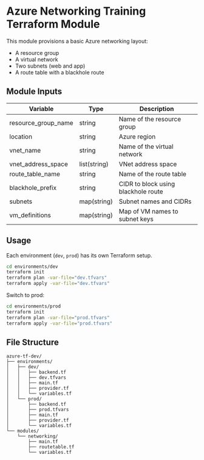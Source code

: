 # Azure Networking Training Terraform Module

This module provisions a basic Azure networking layout:
- A resource group
- A virtual network
- Two subnets (web and app)
- A route table with a blackhole route

##  Module Inputs

| Variable             | Type            | Description                              |
|----------------------|------------------|------------------------------------------|
| resource_group_name  | string           | Name of the resource group               |
| location             | string           | Azure region                             |
| vnet_name            | string           | Name of the virtual network              |
| vnet_address_space   | list(string)     | VNet address space                       |
| route_table_name     | string           | Name of the route table                  |
| blackhole_prefix     | string           | CIDR to block using blackhole route      |
| subnets              | map(string)      | Subnet names and CIDRs                   |
| vm_definitions       | map(string)      | Map of VM names to subnet keys           |

##  Usage

Each environment (`dev`, `prod`) has its own Terraform setup.

```bash
cd environments/dev
terraform init
terraform plan -var-file="dev.tfvars"
terraform apply -var-file="dev.tfvars"
```

Switch to prod:

```bash
cd environments/prod
terraform init
terraform plan -var-file="prod.tfvars"
terraform apply -var-file="prod.tfvars"
```

##  File Structure

```
azure-tf-dev/
├── environments/
│   ├── dev/
│   │   ├── backend.tf
│   │   ├── dev.tfvars
│   │   ├── main.tf
│   │   ├── provider.tf
│   │   └── variables.tf
│   └── prod/
│       ├── backend.tf
│       ├── prod.tfvars
│       ├── main.tf
│       ├── provider.tf
│       └── variables.tf
└── modules/
    └── networking/
        ├── main.tf
        ├── routetable.tf
        └── variables.tf
```
